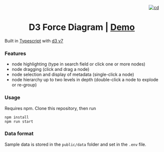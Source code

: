 <p align="right">
  <a href="https://github.com/stevekirks/d3-force-diagram/actions/workflows/deploy.yml">
    <img src="https://github.com/stevekirks/d3-force-diagram/actions/workflows/deploy.yml/badge.svg" alt="cd" />
  </a>
</p>

<h1 align="center">D3 Force Diagram | <a href="https://stevekirks.github.io/d3-force-diagram">Demo</a></h1>

Built in [Typescript](https://www.typescriptlang.org/) with [d3 v7](https://d3js.org/)

### Features
-   node highlighting (type in search field or click one or more nodes)
-   node dragging (click and drag a node)
-   node selection and display of metadata (single-click a node)
-   node hierarchy up to two levels in depth (double-click a node to explode or re-group)

### Usage
Requires npm. Clone this repository, then run
```
npm install
npm run start
```

### Data format
Sample data is stored in the `public/data` folder and set in the `.env` file.
